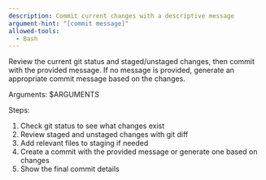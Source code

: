 ```yaml
---
description: Commit current changes with a descriptive message
argument-hint: "[commit message]"
allowed-tools:
  - Bash
---
```


Review the current git status and staged/unstaged changes, then commit with the provided message. If no message is provided, generate an appropriate commit message based on the changes.

Arguments: $ARGUMENTS

Steps:

1. Check git status to see what changes exist
2. Review staged and unstaged changes with git diff
3. Add relevant files to staging if needed
4. Create a commit with the provided message or generate one based on changes
5. Show the final commit details
